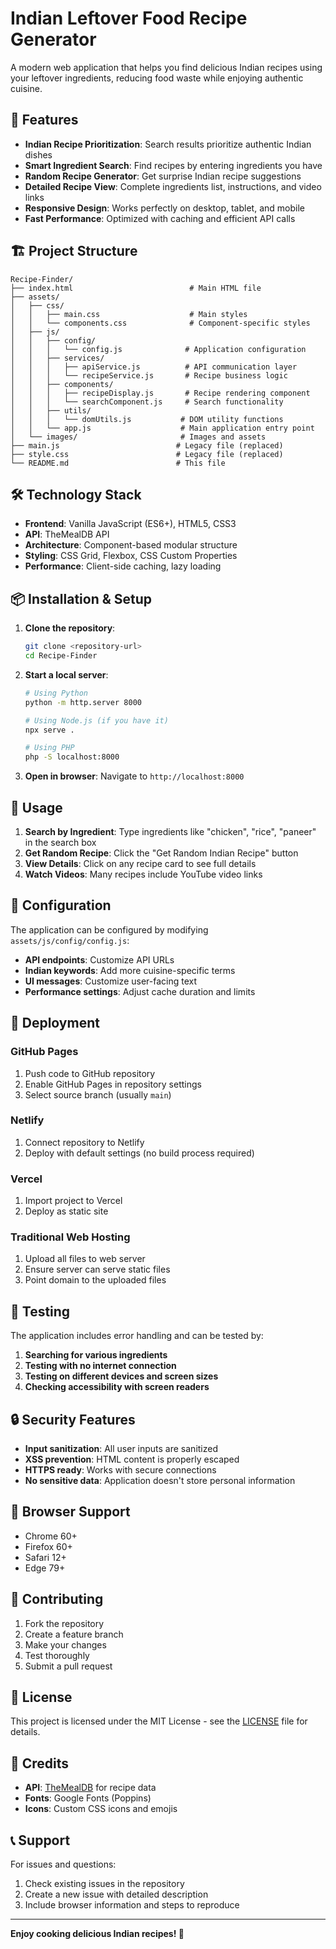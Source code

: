 # Indian Leftover Food Recipe Generator

A modern web application that helps you find delicious Indian recipes using your leftover ingredients, reducing food waste while enjoying authentic cuisine.

## 🚀 Features

- **Indian Recipe Prioritization**: Search results prioritize authentic Indian dishes
- **Smart Ingredient Search**: Find recipes by entering ingredients you have
- **Random Recipe Generator**: Get surprise Indian recipe suggestions
- **Detailed Recipe View**: Complete ingredients list, instructions, and video links
- **Responsive Design**: Works perfectly on desktop, tablet, and mobile
- **Fast Performance**: Optimized with caching and efficient API calls

## 🏗️ Project Structure

```
Recipe-Finder/
├── index.html                          # Main HTML file
├── assets/
│   ├── css/
│   │   ├── main.css                    # Main styles
│   │   └── components.css              # Component-specific styles
│   ├── js/
│   │   ├── config/
│   │   │   └── config.js              # Application configuration
│   │   ├── services/
│   │   │   ├── apiService.js          # API communication layer
│   │   │   └── recipeService.js       # Recipe business logic
│   │   ├── components/
│   │   │   ├── recipeDisplay.js       # Recipe rendering component
│   │   │   └── searchComponent.js     # Search functionality
│   │   ├── utils/
│   │   │   └── domUtils.js           # DOM utility functions
│   │   └── app.js                    # Main application entry point
│   └── images/                       # Images and assets
├── main.js                          # Legacy file (replaced)
├── style.css                        # Legacy file (replaced)
└── README.md                        # This file
```

## 🛠️ Technology Stack

- **Frontend**: Vanilla JavaScript (ES6+), HTML5, CSS3
- **API**: TheMealDB API
- **Architecture**: Component-based modular structure
- **Styling**: CSS Grid, Flexbox, CSS Custom Properties
- **Performance**: Client-side caching, lazy loading

## 📦 Installation & Setup

1. **Clone the repository**:
   ```bash
   git clone <repository-url>
   cd Recipe-Finder
   ```

2. **Start a local server**:
   ```bash
   # Using Python
   python -m http.server 8000
   
   # Using Node.js (if you have it)
   npx serve .
   
   # Using PHP
   php -S localhost:8000
   ```

3. **Open in browser**:
   Navigate to `http://localhost:8000`

## 🎯 Usage

1. **Search by Ingredient**: Type ingredients like "chicken", "rice", "paneer" in the search box
2. **Get Random Recipe**: Click the "Get Random Indian Recipe" button
3. **View Details**: Click on any recipe card to see full details
4. **Watch Videos**: Many recipes include YouTube video links

## 🔧 Configuration

The application can be configured by modifying `assets/js/config/config.js`:

- **API endpoints**: Customize API URLs
- **Indian keywords**: Add more cuisine-specific terms
- **UI messages**: Customize user-facing text
- **Performance settings**: Adjust cache duration and limits

## 🚀 Deployment

### GitHub Pages
1. Push code to GitHub repository
2. Enable GitHub Pages in repository settings
3. Select source branch (usually `main`)

### Netlify
1. Connect repository to Netlify
2. Deploy with default settings (no build process required)

### Vercel
1. Import project to Vercel
2. Deploy as static site

### Traditional Web Hosting
1. Upload all files to web server
2. Ensure server can serve static files
3. Point domain to the uploaded files

## 🧪 Testing

The application includes error handling and can be tested by:

1. **Searching for various ingredients**
2. **Testing with no internet connection**
3. **Testing on different devices and screen sizes**
4. **Checking accessibility with screen readers**

## 🔒 Security Features

- **Input sanitization**: All user inputs are sanitized
- **XSS prevention**: HTML content is properly escaped
- **HTTPS ready**: Works with secure connections
- **No sensitive data**: Application doesn't store personal information

## 📱 Browser Support

- Chrome 60+
- Firefox 60+
- Safari 12+
- Edge 79+

## 🤝 Contributing

1. Fork the repository
2. Create a feature branch
3. Make your changes
4. Test thoroughly
5. Submit a pull request

## 📄 License

This project is licensed under the MIT License - see the [LICENSE](LICENSE) file for details.

## 🙏 Credits

- **API**: [TheMealDB](https://www.themealdb.com/) for recipe data
- **Fonts**: Google Fonts (Poppins)
- **Icons**: Custom CSS icons and emojis

## 📞 Support

For issues and questions:
1. Check existing issues in the repository
2. Create a new issue with detailed description
3. Include browser information and steps to reproduce

---

**Enjoy cooking delicious Indian recipes! 🍛**
